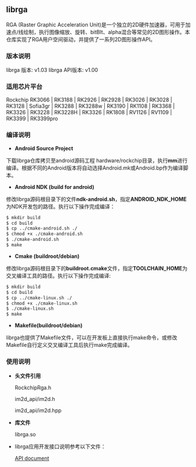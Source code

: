 ## librga

RGA (Raster Graphic Acceleration Unit)是一个独立的2D硬件加速器，可用于加速点/线绘制，执行图像缩放、旋转、bitBlt、alpha混合等常见的2D图形操作。本仓库实现了RGA用户空间驱动，并提供了一系列2D图形操作API。

### 版本说明

librga 版本: v1.03
librga API版本: v1.00

### 适用芯片平台

Rockchip RK3066 | RK3188 | RK2926 | RK2928 | RK3026 | RK3028 | RK3128 | Sofia3gr | RK3288 | RK3288w | RK3190 | RK1108 | RK3368 | RK3326 | RK3228 | RK3228H | RK3326 | RK1808 | RV1126 | RV1109 | RK3399 | RK3399pro

### 编译说明

* **Android Source Project**

下载librga仓库拷贝至android源码工程 hardware/rockchip目录，执行**mm**进行编译。根据不同的Android版本将自动选择Android.mk或Android.bp作为编译脚本。

* **Android NDK (build for android)**

修改librga源码根目录下的文件**ndk-android.sh**，指定**ANDROID_NDK_HOME**为NDK开发包的路径。执行以下操作完成编译：

```bash
$ mkdir build
$ cd build
$ cp ../cmake-android.sh ./
$ chmod +x ./cmake-android.sh
$ ./cmake-android.sh
$ make
```

* **Cmake (buildroot/debian)**

修改librga源码根目录下的**buildroot.cmake**文件，指定**TOOLCHAIN_HOME**为交叉编译工具的路径。执行以下操作完成编译:

```bash
$ mkdir build
$ cd build
$ cp ../cmake-linux.sh ./
$ chmod +x ./cmake-linux.sh
$ ./cmake-linux.sh
$ make
```

* **Makefile(buildroot/debian)**

librga也提供了Makefile文件，可以在开发板上直接执行make命令，或修改Makefile自行定义交叉编译工具后执行make完成编译。

### 使用说明

* **头文件引用**

  RockchipRga.h

  im2d_api/im2d.h

  im2d_api/im2d.hpp

* **库文件**

  librga.so

* librga应用开发接口说明参考以下文件：

  [API document](im2d_api/README.md)


